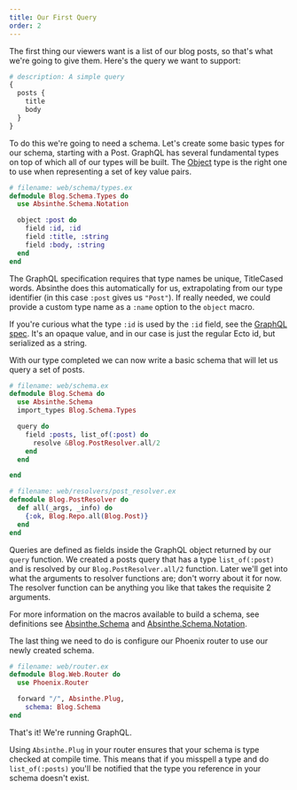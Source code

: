 ```yaml
---
title: Our First Query
order: 2
---
```


The first thing our viewers want is a list of our blog posts, so
that's what we're going to give them. Here's the query we want to
support:

```graphql
# description: A simple query
{
  posts {
    title
    body
  }
}
```

To do this we're going to need a schema. Let's create some basic types
for our schema, starting with a Post. GraphQL has several fundamental
types on top of which all of our types will be built. The
[Object](https://hexdocs.pm/absinthe/Absinthe.Type.Object.html) type is
the right one to use when representing a set of key value pairs.

```elixir
# filename: web/schema/types.ex
defmodule Blog.Schema.Types do
  use Absinthe.Schema.Notation

  object :post do
    field :id, :id
    field :title, :string
    field :body, :string
  end
end
```

<p class="notice">
The GraphQL specification requires that type names be unique, TitleCased words.
Absinthe does this automatically for us, extrapolating from our type identifier
(in this case <code>:post</code> gives us <code>"Post"</code>). If really
needed, we could provide a custom type name as a <code>:name</code> option to
the <code>object</code> macro.
</p>

If you're curious what the type `:id` is used by the `:id` field, see the
[GraphQL spec](https://facebook.github.io/graphql/#sec-ID). It's an opaque
value, and in our case is just the regular Ecto id, but serialized as a string.

With our type completed we can now write a basic schema that will let us query a
set of posts.

```elixir
# filename: web/schema.ex
defmodule Blog.Schema do
  use Absinthe.Schema
  import_types Blog.Schema.Types

  query do
    field :posts, list_of(:post) do
      resolve &Blog.PostResolver.all/2
    end
  end

end
```

```elixir
# filename: web/resolvers/post_resolver.ex
defmodule Blog.PostResolver do
  def all(_args, _info) do
    {:ok, Blog.Repo.all(Blog.Post)}
  end
end
```

Queries are defined as fields inside the GraphQL object returned by
our `query` function. We created a posts query that has a type
`list_of(:post)` and is resolved by our `Blog.PostResolver.all/2`
function. Later we'll get into what the arguments to resolver
functions are; don't worry about it for now. The resolver function can
be anything you like that takes the requisite 2 arguments.

For more information on the macros
available to build a schema, see
definitions see [Absinthe.Schema](https://hexdocs.pm/absinthe/Absinthe.Schema.html)
and [Absinthe.Schema.Notation](https://hexdocs.pm/absinthe/Absinthe.Schema.Notation.html).

The last thing we need to do is configure our Phoenix router to use our newly
created schema.

```elixir
# filename: web/router.ex
defmodule Blog.Web.Router do
  use Phoenix.Router

  forward "/", Absinthe.Plug,
    schema: Blog.Schema
end
```

That's it! We're running GraphQL.

Using `Absinthe.Plug` in your router ensures that your schema is type
checked at compile time. This means that if you misspell a type and do
`list_of(:posts)` you'll be notified that the type you reference in
your schema doesn't exist.
